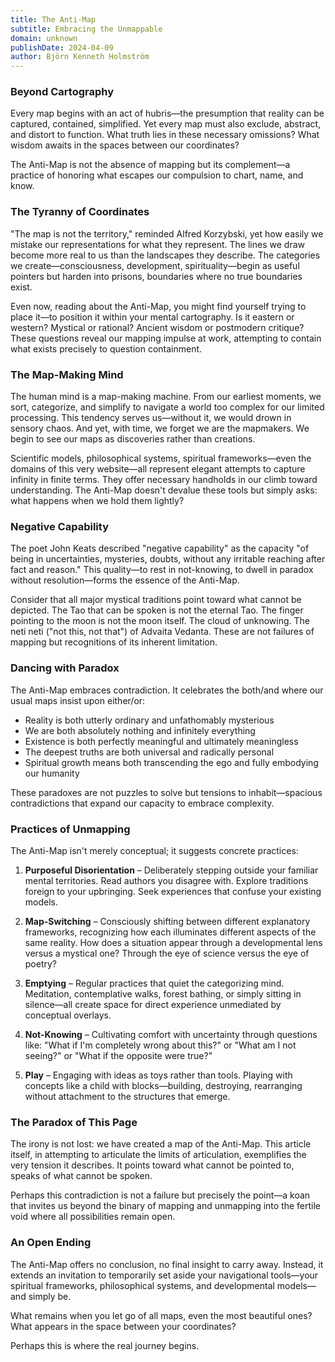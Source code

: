 ```yaml
---
title: The Anti-Map
subtitle: Embracing the Unmappable
domain: unknown
publishDate: 2024-04-09
author: Björn Kenneth Holmström
---
```


### Beyond Cartography

Every map begins with an act of hubris—the presumption that reality can be captured, contained, simplified. Yet every map must also exclude, abstract, and distort to function. What truth lies in these necessary omissions? What wisdom awaits in the spaces between our coordinates?

The Anti-Map is not the absence of mapping but its complement—a practice of honoring what escapes our compulsion to chart, name, and know.

### The Tyranny of Coordinates

"The map is not the territory," reminded Alfred Korzybski, yet how easily we mistake our representations for what they represent. The lines we draw become more real to us than the landscapes they describe. The categories we create—consciousness, development, spirituality—begin as useful pointers but harden into prisons, boundaries where no true boundaries exist.

Even now, reading about the Anti-Map, you might find yourself trying to place it—to position it within your mental cartography. Is it eastern or western? Mystical or rational? Ancient wisdom or postmodern critique? These questions reveal our mapping impulse at work, attempting to contain what exists precisely to question containment.

### The Map-Making Mind

The human mind is a map-making machine. From our earliest moments, we sort, categorize, and simplify to navigate a world too complex for our limited processing. This tendency serves us—without it, we would drown in sensory chaos. And yet, with time, we forget we are the mapmakers. We begin to see our maps as discoveries rather than creations.

Scientific models, philosophical systems, spiritual frameworks—even the domains of this very website—all represent elegant attempts to capture infinity in finite terms. They offer necessary handholds in our climb toward understanding. The Anti-Map doesn't devalue these tools but simply asks: what happens when we hold them lightly?

### Negative Capability

The poet John Keats described "negative capability" as the capacity "of being in uncertainties, mysteries, doubts, without any irritable reaching after fact and reason." This quality—to rest in not-knowing, to dwell in paradox without resolution—forms the essence of the Anti-Map.

Consider that all major mystical traditions point toward what cannot be depicted. The Tao that can be spoken is not the eternal Tao. The finger pointing to the moon is not the moon itself. The cloud of unknowing. The neti neti ("not this, not that") of Advaita Vedanta. These are not failures of mapping but recognitions of its inherent limitation.

### Dancing with Paradox

The Anti-Map embraces contradiction. It celebrates the both/and where our usual maps insist upon either/or:

- Reality is both utterly ordinary and unfathomably mysterious
- We are both absolutely nothing and infinitely everything
- Existence is both perfectly meaningful and ultimately meaningless
- The deepest truths are both universal and radically personal
- Spiritual growth means both transcending the ego and fully embodying our humanity

These paradoxes are not puzzles to solve but tensions to inhabit—spacious contradictions that expand our capacity to embrace complexity.

### Practices of Unmapping

The Anti-Map isn't merely conceptual; it suggests concrete practices:

1. **Purposeful Disorientation** – Deliberately stepping outside your familiar mental territories. Read authors you disagree with. Explore traditions foreign to your upbringing. Seek experiences that confuse your existing models.

2. **Map-Switching** – Consciously shifting between different explanatory frameworks, recognizing how each illuminates different aspects of the same reality. How does a situation appear through a developmental lens versus a mystical one? Through the eye of science versus the eye of poetry?

3. **Emptying** – Regular practices that quiet the categorizing mind. Meditation, contemplative walks, forest bathing, or simply sitting in silence—all create space for direct experience unmediated by conceptual overlays.

4. **Not-Knowing** – Cultivating comfort with uncertainty through questions like: "What if I'm completely wrong about this?" or "What am I not seeing?" or "What if the opposite were true?"

5. **Play** – Engaging with ideas as toys rather than tools. Playing with concepts like a child with blocks—building, destroying, rearranging without attachment to the structures that emerge.

### The Paradox of This Page

The irony is not lost: we have created a map of the Anti-Map. This article itself, in attempting to articulate the limits of articulation, exemplifies the very tension it describes. It points toward what cannot be pointed to, speaks of what cannot be spoken.

Perhaps this contradiction is not a failure but precisely the point—a koan that invites us beyond the binary of mapping and unmapping into the fertile void where all possibilities remain open.

### An Open Ending

The Anti-Map offers no conclusion, no final insight to carry away. Instead, it extends an invitation to temporarily set aside your navigational tools—your spiritual frameworks, philosophical systems, and developmental models—and simply be.

What remains when you let go of all maps, even the most beautiful ones? What appears in the space between your coordinates?

Perhaps this is where the real journey begins.
